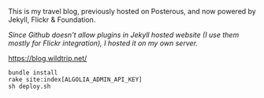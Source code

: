This is my travel blog, previously hosted on Posterous, and now powered by Jekyll, Flickr & Foundation.

*Since Github doesn't allow plugins in Jekyll hosted website (I use them mostly for Flickr integration), I hosted it on my own server.*

https://blog.wildtrip.net/

````
bundle install
rake site:index[ALGOLIA_ADMIN_API_KEY]
sh deploy.sh
````
